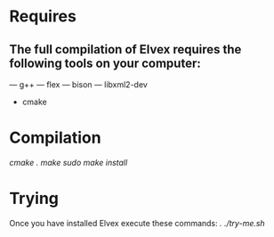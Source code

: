Requires
===

The full compilation of Elvex requires the following tools on your computer:
---

— g++
— flex
— bison
— libxml2-dev
- cmake

Compilation
===

_cmake ._
_make_
_sudo make install_

Trying
===

Once you have installed Elvex execute these commands:
_. ./try-me.sh_


